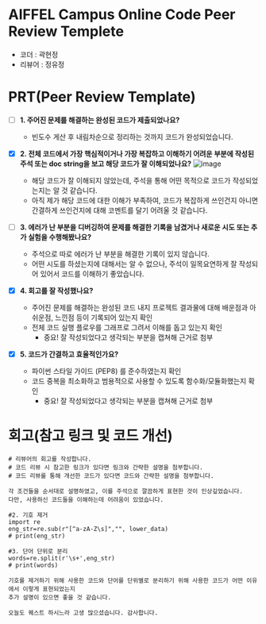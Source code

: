# AIFFEL Campus Online Code Peer Review Templete
- 코더 : 곽현정
- 리뷰어 : 정유정


# PRT(Peer Review Template)
- [ ]  **1. 주어진 문제를 해결하는 완성된 코드가 제출되었나요?**
    - 빈도수 게산 후 내림차순으로 정리하는 것까지 코드가 완성되었습니다.
    
- [x]  **2. 전체 코드에서 가장 핵심적이거나 가장 복잡하고 이해하기 어려운 부분에 작성된 
주석 또는 doc string을 보고 해당 코드가 잘 이해되었나요?**
  ![image](https://github.com/user-attachments/assets/8338b41c-395a-4d32-b236-9cb24caeb7b2)

    - 해당 코드가 잘 이해되지 않았는데, 주석을 통해 어떤 목적으로 코드가 작성되었는지는 알 것 같습니다.
    - 아직 제가 해당 코드에 대한 이해가 부족하여, 코드가 복잡하게 쓰인건지 아니면 간결하게 쓰인건지에 대해 코멘트를 달기 어려울 것 같습니다.
        
- [ ]  **3. 에러가 난 부분을 디버깅하여 문제를 해결한 기록을 남겼거나
새로운 시도 또는 추가 실험을 수행해봤나요?**
    - 주석으로 따로 에러가 난 부분을 해결한 기록이 있지 않습니다.
    - 어떤 시도를 하셨는지에 대해서는 알 수 없으나, 주석이 일목요연하게 잘 작성되어 있어서 코드를 이해하기 좋았습니다.
        
- [x]  **4. 회고를 잘 작성했나요?**
    - 주어진 문제를 해결하는 완성된 코드 내지 프로젝트 결과물에 대해
    배운점과 아쉬운점, 느낀점 등이 기록되어 있는지 확인
    - 전체 코드 실행 플로우를 그래프로 그려서 이해를 돕고 있는지 확인
        - 중요! 잘 작성되었다고 생각되는 부분을 캡쳐해 근거로 첨부
        
- [x]  **5. 코드가 간결하고 효율적인가요?**
    - 파이썬 스타일 가이드 (PEP8) 를 준수하였는지 확인
    - 코드 중복을 최소화하고 범용적으로 사용할 수 있도록 함수화/모듈화했는지 확인
        - 중요! 잘 작성되었다고 생각되는 부분을 캡쳐해 근거로 첨부


# 회고(참고 링크 및 코드 개선)
```
# 리뷰어의 회고를 작성합니다.
# 코드 리뷰 시 참고한 링크가 있다면 링크와 간략한 설명을 첨부합니다.
# 코드 리뷰를 통해 개선한 코드가 있다면 코드와 간략한 설명을 첨부합니다.

각 조건들을 순서대로 설명하였고, 이를 주석으로 깔끔하게 표현한 것이 인상깊었습니다.
다만, 사용하신 코드들을 이해하는데 어려움이 있었습니다.

#2. 기호 제거
import re
eng_str=re.sub(r"[^a-zA-Z\s]","", lower_data)
# print(eng_str)

#3. 단어 단위로 분리
words=re.split(r'\s+',eng_str)
# print(words)

기호를 제거하기 위해 사용한 코드와 단어를 단위별로 분리하기 위해 사용한 코드가 어떤 이유에서 이렇게 표현되었는지
추가 설명이 있으면 좋을 것 같습니다. 

오늘도 퀘스트 하시느라 고생 많으셨습니다. 감사합니다.
```
